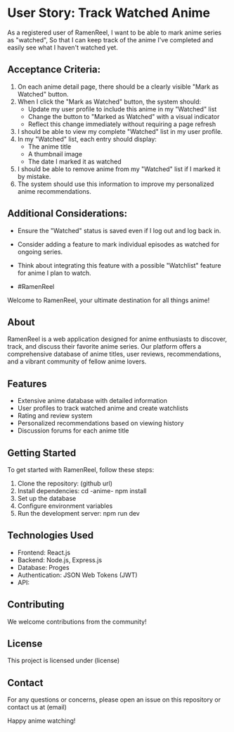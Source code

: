 # User Story: Track Watched Anime

As a registered user of RamenReel,
I want to be able to mark anime series as "watched",
So that I can keep track of the anime I've completed and easily see what I haven't watched yet.

## Acceptance Criteria:

1. On each anime detail page, there should be a clearly visible "Mark as Watched" button.
2. When I click the "Mark as Watched" button, the system should:
   - Update my user profile to include this anime in my "Watched" list
   - Change the button to "Marked as Watched" with a visual indicator
   - Reflect this change immediately without requiring a page refresh
3. I should be able to view my complete "Watched" list in my user profile.
4. In my "Watched" list, each entry should display:
   - The anime title
   - A thumbnail image
   - The date I marked it as watched
5. I should be able to remove anime from my "Watched" list if I marked it by mistake.
6. The system should use this information to improve my personalized anime recommendations.

## Additional Considerations:

- Ensure the "Watched" status is saved even if I log out and log back in.
- Consider adding a feature to mark individual episodes as watched for ongoing series.
- Think about integrating this feature with a possible "Watchlist" feature for anime I plan to watch.

- #RamenReel

Welcome to RamenReel, your ultimate destination for all things anime!

## About

RamenReel is a web application designed for anime enthusiasts to discover, track, and discuss their favorite anime series. Our platform offers a comprehensive database of anime titles, user reviews, recommendations, and a vibrant community of fellow anime lovers.

## Features

- Extensive anime database with detailed information
- User profiles to track watched anime and create watchlists
- Rating and review system
- Personalized recommendations based on viewing history
- Discussion forums for each anime title

## Getting Started

To get started with RamenReel, follow these steps:

1.	Clone the repository: (github url)
2.	Install dependencies: cd -anime- npm install
3.	Set up the database
4.	Configure environment variables
5.	Run the development server: npm run dev

## Technologies Used

- Frontend: React.js
- Backend: Node.js, Express.js
- Database: Proges
- Authentication: JSON Web Tokens (JWT)
- API: 

## Contributing

We welcome contributions from the community!

## License

This project is licensed under (license)

## Contact

For any questions or concerns, please open an issue on this repository or contact us at (email)

Happy anime watching!
